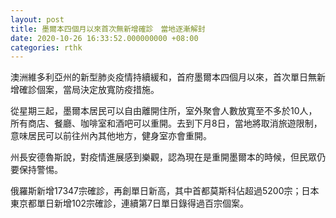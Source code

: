 ```yaml
---
layout: post
title: 墨爾本四個月以來首次無新增確診　當地逐漸解封
date: 2020-10-26 16:33:52.000000000 +08:00
categories: rthk
---
```


澳洲維多利亞州的新型肺炎疫情持續緩和，首府墨爾本四個月以來，首次單日無新增確診個案，當局決定放寬防疫措施。

從星期三起，墨爾本居民可以自由離開住所，室外聚會人數放寬至不多於10人，所有商店、餐廳、咖啡室和酒吧可以重開。去到下月8日，當地將取消旅遊限制，意味居民可以前往州內其他地方，健身室亦會重開。

州長安德魯斯說，對疫情進展感到樂觀，認為現在是重開墨爾本的時候，但民眾仍要保持警惕。

俄羅斯新增17347宗確診，再創單日新高，其中首都莫斯科佔超過5200宗；日本東京都單日新增102宗確診，連續第7日單日錄得過百宗個案。
